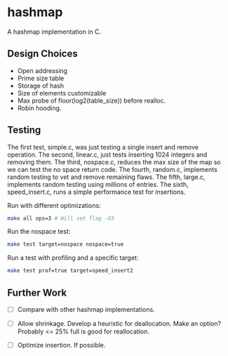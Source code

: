 # hashmap

A hashmap implementation in C.

## Design Choices

* Open addressing
* Prime size table
* Storage of hash
* Size of elements customizable
* Max probe of floor(log2(table_size)) before realloc.
* Robin hooding.

## Testing

The first test, simple.c, was just testing a single insert and remove operation.
The second, linear.c, just tests inserting 1024 integers and removing them.
The third, nospace.c, reduces the max size of the map so we can test the no
space return code.
The fourth, random.c, implements random testing to vet and remove remaining flaws.
The fifth, large.c, implements random testing using millions of entries.
The sixth, speed_insert.c, runs a simple performance test for insertions.

Run with different optimizations:

```bash
make all ops=3 # Will set flag -O3
```

Run the nospace test:

```bash
make test target=nospace nospace=true
```

Run a test with profiling and a specific target:

```bash
make test prof=true target=speed_insert2
```

## Further Work

* [ ] Compare with other hashmap implementations.
* [ ] Allow shrinkage. Develop a heuristic for deallocation. Make an option? Probably &lt;= 25% full is good for reallocation.
* [ ] Optimize insertion. If possible.

